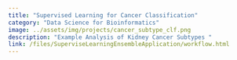 ```yaml
---
title: "Supervised Learning for Cancer Classification"
category: "Data Science for Bioinformatics"
image: ../assets/img/projects/cancer_subtype_clf.png
description: "Example Analysis of Kidney Cancer Subtypes "
link: /files/SuperviseLearningEnsembleApplication/workflow.html
---
```

